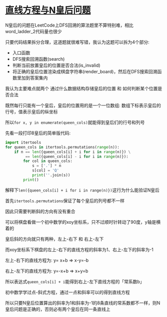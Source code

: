 # [直线方程与N皇后问题](/2020/08/n_queens.md)

N皇后的问题在LeetCode上DFS回溯的算法题里不算特别难，相比word_ladder_2代码量也很少

只要代码结果拆分合理，这道题就很难写错，我认为这题可以拆为4个部分:

- 入口函数
- DFS搜索回溯函数(search)
- 判断当前放置皇后的位置是否合法(is_invalid)
- 将正确的皇后位置渲染成棋盘字符串(render_board)，然后在DFS搜索回溯函数里加到答案集内

我认为主要难点就两个 通过什么数据结构存储皇后的位置 和 如何判断某个位置是否合法

既然每行只能有一个皇后，皇后的位置用的是一个一位数组: 数组下标表示皇后的行号，值表示皇后的纵坐标

所以`for x, y in enumerate(queen_cols)`就能得到皇后们的行号和列号

先看一段打印8皇后的简单版代码:

```python
import itertools
for queen_cols in itertools.permutations(range(n)):
    if n == len({queen_cols[i] + i for i in range(n)}) \
         == len({queen_cols[i] - i for i in range(n)}):
        for col in queen_cols:
            s = ['.'] * n
            s[col] = 'Q'
            print(''.join(s))
        print()
```

解释下`len({queen_cols[i] + i for i in range(n)})`这行为什么能验证N皇后

首先`itertools.permutations`保证了每个皇后的列号都不一样

因此只需要判断斜的方向有没有重合

可以将棋盘看做一个初中数学的xoy坐标系，只不过顺时针转动了90度，y轴是横着的

皇后斜的方向就只有两种，左上-右下 和 右上-左下

而xoy坐标系下棋盘的左上-右下的直线方程的斜率为1、右上-左下的斜率为-1

左上-右下的直线方程为: y= x+b => x-y=-b

右上-左下的直线方程为: y=-x+b => x+y=b

所以表达式`queen_cols[i] + i`能得到右上-左下直线方程的「常系数b」

初中数学学过点-斜式方程，通过一点和斜率可以的得到直线方程

所以只要N皇后位置算出的斜率为1和斜率为-1的8条直线的常系数都不一样，则N皇后问题是正确的，否则必有两个皇后在同一条直线上
